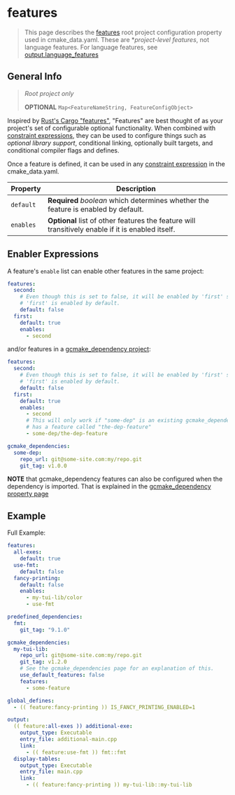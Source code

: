 # features

> This page describes the [features](./properties_list.md#features) root project configuration property
> used in cmake_data.yaml. These are **project-level features*, not language features. For language
> features, see [output.language_features](./output.md#language_features)

## General Info

> *Root project only*
>
> **OPTIONAL** `Map<FeatureNameString, FeatureConfigObject>`

Inspired by [Rust's Cargo "features"](https://doc.rust-lang.org/cargo/reference/features.html),
"Features" are best thought of as your project's set of configurable optional functionality. When combined
with [constraint expressions](../data_formats.md#constraint-specifier), they can be used to configure things
such as *optional library support*, conditional linking, optionally built targets, and conditional compiler
flags and defines.

Once a feature is defined, it can be used in any
[constraint expression](../data_formats.md#constraint-specifier) in the cmake_data.yaml.

| Property | Description |
| -------- | ----------- |
| `default` | **Required** *boolean* which determines whether the feature is enabled by default. |
| `enables` | **Optional** list of other features the feature will transitively enable if it is enabled itself. |

## Enabler Expressions

A feature's `enable` list can enable other features in the same project:

``` yaml
features:
  second:
    # Even though this is set to false, it will be enabled by 'first' since
    # 'first' is enabled by default.
    default: false
  first:
    default: true
    enables:
      - second
```

and/or features in a [gcmake_dependency project](./properties_list.md#gcmake_dependencies):

``` yaml
features:
  second:
    # Even though this is set to false, it will be enabled by 'first' since
    # 'first' is enabled by default.
    default: false
  first:
    default: true
    enables:
      - second
      # This will only work if "some-dep" is an existing gcmake_dependency that
      # has a feature called "the-dep-feature"
      - some-dep/the-dep-feature

gcmake_dependencies:
  some-dep:
    repo_url: git@some-site.com:my/repo.git
    git_tag: v1.0.0
```

**NOTE** that gcmake_dependency features can also be configured when the dependency is imported. That
is explained in the [gcmake_dependency property page](./gcmake_dependencies.md#general-info)

## Example

Full Example:

``` yaml
features:
  all-exes:
    default: true
  use-fmt:
    default: false
  fancy-printing:
    default: false
    enables:
      - my-tui-lib/color
      - use-fmt

predefined_dependencies:
  fmt:
    git_tag: "9.1.0"

gcmake_dependencies:
  my-tui-lib:
    repo_url: git@some-site.com:my/repo.git
    git_tag: v1.2.0
    # See the gcmake_dependencies page for an explanation of this.
    use_default_features: false
    features:
      - some-feature

global_defines:
  - (( feature:fancy-printing )) IS_FANCY_PRINTING_ENABLED=1

output:
  (( feature:all-exes )) additional-exe:
    output_type: Executable
    entry_file: additional-main.cpp
    link:
      - (( feature:use-fmt )) fmt::fmt
  display-tables:
    output_type: Executable
    entry_file: main.cpp
    link:
      - (( feature:fancy-printing )) my-tui-lib::my-tui-lib
```
